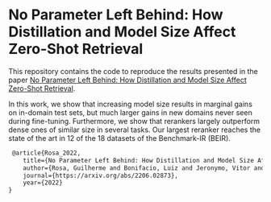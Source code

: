 # No Parameter Left Behind: How Distillation and Model Size Affect Zero-Shot Retrieval

This repository contains the code to reproduce the results presented in the paper [No Parameter Left Behind: How Distillation and Model Size Affect Zero-Shot Retrieval](https://arxiv.org/abs/2206.02873).

In this work, we show that increasing model size results in marginal gains on in-domain test sets, but much larger gains in new domains never seen during fine-tuning. Furthermore, we show that rerankers largely outperform dense ones of similar size in several tasks. Our largest reranker reaches the state of the art in 12 of the 18 datasets of the Benchmark-IR (BEIR).







~~~ {.xml
 @article{Rosa_2022,
    title={No Parameter Left Behind: How Distillation and Model Size Affect Zero-Shot Retrieval},
    author={Rosa, Guilherme and Bonifacio, Luiz and Jeronymo, Vitor and Abonizio, Hugo and Fadaee, Marzieh and Lotufo, Roberto and Nogueira, Rodrigo},
    journal={https://arxiv.org/abs/2206.02873},
    year={2022}
}
